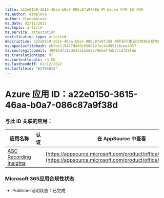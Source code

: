 ```yaml
---
title: a22e0150-3615-46aa-b0a7-086c87a9f38d 的 Azure 应用 ID 信息
ms.author: elmalova
author: elenamalova
ms.date: 02/11/2022
ms.topic: article
ms.service: attestation
certification_type: attested
description: a22e0150-3615-46aa-b0a7-086c87a9f38d 的所有可用安全性和合规性信息。
ms.openlocfilehash: eb7be115477d490c05081e7ac44d95116cee4057
ms.sourcegitcommit: 49991df115de43a1e5e5579ebef4ebc71df29fae
ms.translationtype: MT
ms.contentlocale: zh-CN
ms.lasthandoff: 02/12/2022
ms.locfileid: "62795013"
---
```

# <a name="azure-app-id-a22e0150-3615-46aa-b0a7-086c87a9f38d"></a>Azure 应用 ID：a22e0150-3615-46aa-b0a7-086c87a9f38d


### <a name="apps-associated-with-this-id"></a>与此 ID 关联的应用：
| **应用名称** | **认证** | **在 AppSource 中查看** |
|--------------|---------------|-----------------------|
| [ASC Recording Insights](https://docs.microsoft.com/microsoft-365-app-certification/forward/WA200000708) |  | [https://appsource.microsoft.com/product/office/WA200000708](https://appsource.microsoft.com/product/office/WA200000708) |

### <a name="microsoft-365-app-compliance-status"></a>Microsoft 365应用合规性状态
- Publisher证明状态：已完成

